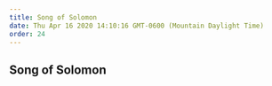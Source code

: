 ```yaml
---
title: Song of Solomon
date: Thu Apr 16 2020 14:10:16 GMT-0600 (Mountain Daylight Time)
order: 24
---
```


## Song of Solomon